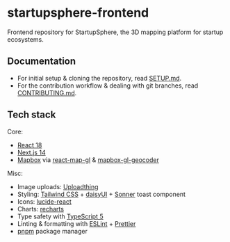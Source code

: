 # startupsphere-frontend

Frontend repository for StartupSphere, the 3D mapping platform for startup ecosystems.

## Documentation

- For initial setup & cloning the repository, read [SETUP.md](./SETUP.md).
- For the contribution workflow & dealing with git branches, read [CONTRIBUTING.md](./CONTRIBUTING.md).

## Tech stack

Core:

- [React 18](https://react.dev/)
- [Next.js 14](https://nextjs.org/docs)
- [Mapbox](https://docs.mapbox.com/mapbox-gl-js/guides/) via [react-map-gl](https://visgl.github.io/react-map-gl/) & [mapbox-gl-geocoder](https://github.com/mapbox/mapbox-gl-geocoder)

Misc:

- Image uploads: [Uploadthing](https://uploadthing.com/)
- Styling: [Tailwind CSS](https://tailwindcss.com/) + [daisyUI](https://daisyui.com/components/) + [Sonner](https://sonner.emilkowal.ski/) toast component
- Icons: [lucide-react](https://lucide.dev/)
- Charts: [recharts](https://recharts.org/en-US/api)
- Type safety with [TypeScript 5](https://www.typescriptlang.org/docs/)
- Linting & formatting with [ESLint](https://eslint.org/) + [Prettier](https://prettier.io/)
- [pnpm](https://pnpm.io/) package manager
